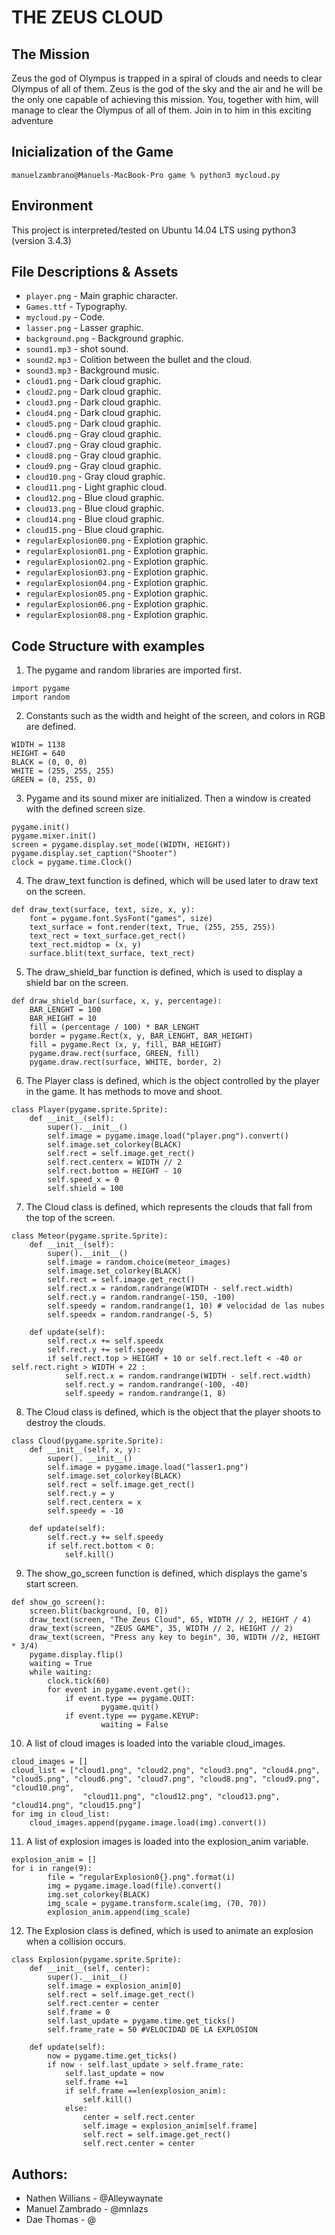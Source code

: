 # THE ZEUS CLOUD 

## The Mission

Zeus the god of Olympus is trapped in a spiral of clouds and needs to clear Olympus of all of them. Zeus is the god of the sky and the air and he will be the only one capable of achieving this mission. You, together with him, will manage to clear the Olympus of all of them. Join in to him in this exciting adventure

## Inicialization of the Game

```
manuelzambrano@Manuels-MacBook-Pro game % python3 mycloud.py 
```

## Environment
This project is interpreted/tested on Ubuntu 14.04 LTS using python3 (version 3.4.3)

## File Descriptions & Assets

* `player.png` -  Main graphic character.
* `Games.ttf` - Typography.
* `mycloud.py` - Code.
* `lasser.png` - Lasser graphic.
* `background.png` - Background graphic. 
* `sound1.mp3` - shot sound.
* `sound2.mp3` - Colition between the bullet and the cloud.
* `sound3.mp3` - Background music.
* `cloud1.png` - Dark cloud graphic.
* `cloud2.png` - Dark cloud graphic.
* `cloud3.png` - Dark cloud graphic.
* `cloud4.png` - Dark cloud graphic.
* `cloud5.png` - Dark cloud graphic.
* `cloud6.png` - Gray cloud graphic.
* `cloud7.png` - Gray cloud graphic.
* `cloud8.png` - Gray cloud graphic.
* `cloud9.png` - Gray cloud graphic.
* `cloud10.png` - Gray cloud graphic.
* `cloud11.png` - Light graphic cloud.
* `cloud12.png` - Blue cloud graphic.
* `cloud13.png` - Blue cloud graphic.
* `cloud14.png` - Blue cloud graphic.
* `cloud15.png` - Blue cloud graphic.
* `regularExplosion00.png` - Explotion graphic.
* `regularExplosion01.png` - Explotion graphic.
* `regularExplosion02.png` - Explotion graphic.
* `regularExplosion03.png` - Explotion graphic.
* `regularExplosion04.png` - Explotion graphic.
* `regularExplosion05.png` - Explotion graphic.
* `regularExplosion06.png` - Explotion graphic.
* `regularExplosion08.png` - Explotion graphic.


## Code Structure with examples

1. The pygame and random libraries are imported first.
```
import pygame
import random
```

2. Constants such as the width and height of the screen, and colors in RGB are defined.
```
WIDTH = 1138
HEIGHT = 640
BLACK = (0, 0, 0)
WHITE = (255, 255, 255)
GREEN = (0, 255, 0)
```

3. Pygame and its sound mixer are initialized. Then a window is created with the defined screen size.
```
pygame.init()
pygame.mixer.init()
screen = pygame.display.set_mode((WIDTH, HEIGHT))
pygame.display.set_caption("Shooter")
clock = pygame.time.Clock()
```

4. The draw_text function is defined, which will be used later to draw text on the screen.
```
def draw_text(surface, text, size, x, y):
    font = pygame.font.SysFont("games", size)
    text_surface = font.render(text, True, (255, 255, 255))
    text_rect = text_surface.get_rect()
    text_rect.midtop = (x, y)
    surface.blit(text_surface, text_rect)
```

5. The draw_shield_bar function is defined, which is used to display a shield bar on the screen.
```
def draw_shield_bar(surface, x, y, percentage):
    BAR_LENGHT = 100
    BAR_HEIGHT = 10
    fill = (percentage / 100) * BAR_LENGHT
    border = pygame.Rect(x, y, BAR_LENGHT, BAR_HEIGHT)
    fill = pygame.Rect (x, y, fill, BAR_HEIGHT)
    pygame.draw.rect(surface, GREEN, fill)
    pygame.draw.rect(surface, WHITE, border, 2)
```

6. The Player class is defined, which is the object controlled by the player in the game. It has methods to move and shoot.
```
class Player(pygame.sprite.Sprite):
	def __init__(self):
		super().__init__()
		self.image = pygame.image.load("player.png").convert()
		self.image.set_colorkey(BLACK)
		self.rect = self.image.get_rect()
		self.rect.centerx = WIDTH // 2
		self.rect.bottom = HEIGHT - 10
		self.speed_x = 0
		self.shield = 100
```

7. The Cloud class is defined, which represents the clouds that fall from the top of the screen.
```
class Meteor(pygame.sprite.Sprite):
	def __init__(self):
		super().__init__()
		self.image = random.choice(meteor_images)
		self.image.set_colorkey(BLACK)
		self.rect = self.image.get_rect()
		self.rect.x = random.randrange(WIDTH - self.rect.width)
		self.rect.y = random.randrange(-150, -100)
		self.speedy = random.randrange(1, 10) # velocidad de las nubes
		self.speedx = random.randrange(-5, 5)
	
	def update(self):
		self.rect.x += self.speedx
		self.rect.y += self.speedy
		if self.rect.top > HEIGHT + 10 or self.rect.left < -40 or self.rect.right > WIDTH + 22 :
			self.rect.x = random.randrange(WIDTH - self.rect.width)
			self.rect.y = random.randrange(-100, -40)
			self.speedy = random.randrange(1, 8) 
```

8. The Cloud class is defined, which is the object that the player shoots to destroy the clouds.
```
class Cloud(pygame.sprite.Sprite):
	def __init__(self, x, y):
		super(). __init__()
		self.image = pygame.image.load("lasser1.png")
		self.image.set_colorkey(BLACK)
		self.rect = self.image.get_rect()
		self.rect.y = y
		self.rect.centerx = x
		self.speedy = -10

	def update(self):
		self.rect.y += self.speedy
		if self.rect.bottom < 0:
			self.kill()
```

9. The show_go_screen function is defined, which displays the game's start screen.
```
def show_go_screen():
	screen.blit(background, [0, 0])
	draw_text(screen, "The Zeus Cloud", 65, WIDTH // 2, HEIGHT / 4)
	draw_text(screen, "ZEUS GAME", 35, WIDTH // 2, HEIGHT // 2)
	draw_text(screen, "Press any key to begin", 30, WIDTH //2, HEIGHT * 3/4)
	pygame.display.flip()
	waiting = True
	while waiting:
		clock.tick(60)
		for event in pygame.event.get():
			if event.type == pygame.QUIT:
					pygame.quit()
			if event.type == pygame.KEYUP:
					waiting = False

```

10. A list of cloud images is loaded into the variable cloud_images.
```
cloud_images = []
cloud_list = ["cloud1.png", "cloud2.png", "cloud3.png", "cloud4.png", "cloud5.png", "cloud6.png", "cloud7.png", "cloud8.png", "cloud9.png", "cloud10.png",
            	"cloud11.png", "cloud12.png", "cloud13.png", "cloud14.png", "cloud15.png"]
for img in cloud_list:
    cloud_images.append(pygame.image.load(img).convert())

```

11. A list of explosion images is loaded into the explosion_anim variable.
```
explosion_anim = []
for i in range(9):
        file = "regularExplosion0{}.png".format(i)
        img = pygame.image.load(file).convert()
        img.set_colorkey(BLACK)
        img_scale = pygame.transform.scale(img, (70, 70))
        explosion_anim.append(img_scale)
```

12. The Explosion class is defined, which is used to animate an explosion when a collision occurs.
```
class Explosion(pygame.sprite.Sprite):
    def __init__(self, center):
        super().__init__()
        self.image = explosion_anim[0]
        self.rect = self.image.get_rect()
        self.rect.center = center
        self.frame = 0
        self.last_update = pygame.time.get_ticks()
        self.frame_rate = 50 #VELOCIDAD DE LA EXPLOSION
        
    def update(self):
        now = pygame.time.get_ticks()
        if now - self.last_update > self.frame_rate:
            self.last_update = now
            self.frame +=1
            if self.frame ==len(explosion_anim):
                self.kill()
            else:
                center = self.rect.center
                self.image = explosion_anim[self.frame]
                self.rect = self.image.get_rect()
                self.rect.center = center
```

## Authors:

* Nathen Willians - @Alleywaynate
* Manuel Zambrado - @mnlazs
* Dae Thomas - @
